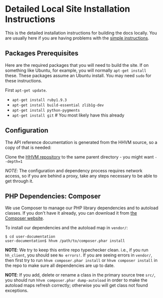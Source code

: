 # Detailed Local Site Installation Instructions

This is the detailed installation instructions for building the docs locally. You are usually here if you are having problems with the [simple instructions](README.md#build-the-site-locally).

## Packages Prerequisites

Here are the required packages that you will need to build the site. If on something like Ubuntu, for example, you will normally `apt-get install` these. These packages assume an Ubuntu install. You may need `sudo` for these instructions.

First `apt-get update`.

* `apt-get install ruby1.9.3`
* `apt-get install build-essential zlib1g-dev`
* `apt-get install python-pygments`
* `apt-get install git` # You most likely have this already

## Configuration

The API reference documentation is generated from the HHVM source, so a copy of
that is needed:

Clone the [HHVM repository](https://github.com/facebook/hhvm) to the same parent directory - you might want `--depth=1`

*NOTE*: The configuration and dependency process requires network access, so if you are behind a proxy, take any steps necessary to be able to get through it.

## PHP Dependencies: Composer

We use Composer to manage our PHP library dependencies and to autoload classes.
If you don't have it already, you can download it from
[the Composer website](https://getcomposer.org/).

To install our dependencies and the autoload map in `vendor/`:

```
$ cd user-documentation
user-documentation$ hhvm /path/to/composer.phar install
```

**NOTE**: We try to keep this entire repo typechecker clean. i.e., if you run `hh_client`, you should see `No errors!`. If you are seeing errors in `vendor/`, then first try to run `hhvm composer.phar install` or `hhvm composer install` in the repo to make sure all dependencies are up to date.

**NOTE**: If you add, delete or rename a class in the primary source tree `src/`, you should run `hhvm composer.phar dump-autoload` in order to make the autoload maps refresh correctly; otherwise you will get class not found exceptions.
